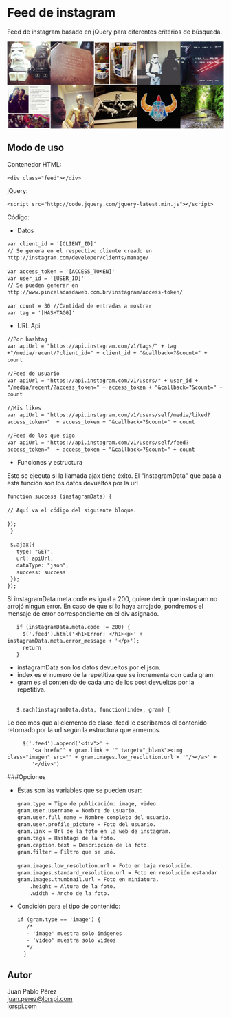 Feed de instagram
=========
Feed de instagram basado en jQuery para diferentes criterios de búsqueda.

![](https://raw.githubusercontent.com/lorspi/instagram/master/Captura.png)

Modo de uso
----

Contenedor HTML:

    <div class="feed"></div>

jQuery:

    <script src="http://code.jquery.com/jquery-latest.min.js"></script>
    
Código:

- Datos

```
var client_id = '[CLIENT_ID]'
// Se genera en el respectivo cliente creado en http://instagram.com/developer/clients/manage/
    
var access_token = '[ACCESS_TOKEN]'
var user_id = '[USER_ID]'
// Se pueden generar en http://www.pinceladasdaweb.com.br/instagram/access-token/
    
var count = 30 //Cantidad de entradas a mostrar
var tag = '[HASHTAGG]'
```

- URL Api
    
```
//Por hashtag
var apiUrl = "https://api.instagram.com/v1/tags/" + tag +"/media/recent/?client_id=" + client_id + "&callback=?&count=" + count  

//Feed de usuario
var apiUrl = "https://api.instagram.com/v1/users/" + user_id + "/media/recent/?access_token=" + access_token + "&callback=?&count=" + count 

//Mis likes
var apiUrl = "https://api.instagram.com/v1/users/self/media/liked?access_token="  + access_token + "&callback=?&count=" + count 

//Feed de los que sigo
var apiUrl = "https://api.instagram.com/v1/users/self/feed?access_token="  + access_token + "&callback=?&count=" + count 
```
- Funciones y estructura

Esto se ejecuta si la llamada ajax tiene éxito. El "instagramData" que pasa a esta función son los datos devueltos por la url

```
function success (instagramData) {

// Aquí va el código del siguiente bloque.

});
 }

 $.ajax({
   type: "GET",
   url: apiUrl,
   dataType: "json",
   success: success
 });
});

```

Si instagramData.meta.code es igual a 200, quiere decir que instagram no arrojó ningun error. En caso de que sí lo haya arrojado, pondremos el mensaje de error correspondiente en el div asignado.

```
   if (instagramData.meta.code != 200) {
     $('.feed').html('<h1>Error: </h1><p>' + instagramData.meta.error_message + '</p>');
     return
   }
```

- instagramData son los datos devueltos por el json.
- index es el numero de la repetitiva que se incrementa con cada gram.
- gram es el contenido de cada uno de los post devueltos por la repetitiva.

```

   $.each(instagramData.data, function(index, gram) {

```

Le decimos que al elemento de clase .feed le escribamos el contenido retornado por la url según la estructura que armemos.

```
     $('.feed').append('<div">' +                                 
        '<a href="' + gram.link + '" target="_blank"><img class="imagen" src="' + gram.images.low_resolution.url + '"/></a>' +
        '</div>')
```


###Opciones

- Estas son las variables que se pueden usar:

    ```
    gram.type = Tipo de publicación: image, video
    gram.user.username = Nombre de usuario.
    gram.user.full_name = Nombre completo del usuario.
    gram.user.profile_picture = Foto del usuario.
    gram.link = Url de la foto en la web de instagram.
    gram.tags = Hashtags de la foto.
    gram.caption.text = Descripcion de la foto.
    gram.filter = Filtro que se usó.
    
    gram.images.low_resolution.url = Foto en baja resolución.
    gram.images.standard_resolution.url = Foto en resolución estandar.
    gram.images.thumbnail.url = Foto en miniatura.
        .height = Altura de la foto.
        .width = Ancho de la foto.
    ```
    
- Condición para el tipo de contenido:

    ```
    if (gram.type == 'image') {
       /*
       - 'image' muestra solo imágenes
       - 'video' muestra solo videos
       */
      }
    ```



    

Autor
----
Juan Pablo Pérez<br>
[juan.perez@lorspi.com][1]<br>
[lorspi.com][2]

  [1]: mailto://juan.perez@lorspi.com
  [2]: http://lorspi.com
